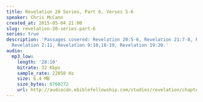 ```yaml
---
title: Revelation 20 Series, Part 6, Verses 5-6
speaker: Chris McCann
created_at: 2015-05-04 21:00
slug: revelation-20-series-part-6
series: true
description: 'Passages covered: Revelation 20:5-6, Revelation 21:7-8, Revelation 20:11-15,
  Revelation 2:11, Revelation 9:10,18-19, Revelation 19:20.'
audio:
  mp3_low:
    length: '28:10'
    bitrate: 32 Kbps
    sample_rate: 22050 Hz
    size: 6.4 MB
    size_bytes: 6760272
    url: http://audiocdn.ebiblefellowship.com/studies/revelation/chapter-20/2015.05.04_McCann_-_Revelation_20_Series_Part_6.mp3
---
```

